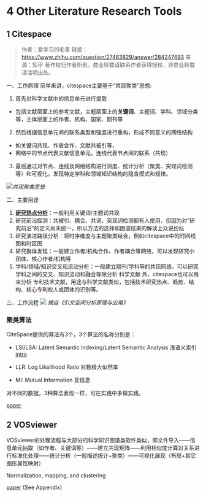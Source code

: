 # 4 Other Literature Research Tools
## 1 Citespace

> 作者：爱学习的毛里
> 链接：https://www.zhihu.com/question/27463829/answer/284247493
> 来源：知乎
> 著作权归作者所有。商业转载请联系作者获得授权，非商业转载请注明出处。

一、工作原理
简单来讲，citespace主要基于“共现聚类”思想:

1. 首先对科学文献中的信息单元进行提取
  - 包括文献层面上的参考文献，主题层面上的**关键词**、主题词、学科、领域分类等，主体层面上的作者、机构、国家、期刊等
2. 然后根据信息单元间的联系类型和强度进行重构，形成不同意义的网络结构
  - 如关键词共现、作者合作、文献共被引等，
  - 网络中的节点代表文献信息单元，连线代表节点间的联系（共现）
3. 最后通过对节点、连线及网络结构进行测度、统计分析（聚类、突现词检测等）和可视化，发现特定学科和领域知识结构的隐含模式和规律。

![](https://pica.zhimg.com/50/v2-b94a8061c72d6e299a059da0c1cb3813_720w.jpg?source=1940ef5c)*共现聚类思想*

二、主要用途

1. **<u>研究热点分析</u>**：一般利用关键词/主题词共现
2. 研究前沿探测：共被引、耦合、共词、突现词检测都有人使用，但因为对“研究前沿”的定义尚未统一，所以方法的选择和图谱结果的解读上众说纷纭
3. 研究演进路径分析：将时序维度与主题聚类结合，例如citespace中的时间线图和时区图
4. 研究群体发现：一般建立作者/机构合作、作者耦合等网络，可以发现研究小团体、核心作者/机构等
5. 学科/领域/知识交叉和流动分析：一般建立期刊/学科等的共现网络，可以研究学科之间的交叉、知识流动和融合等除分析 科学文献 外，citespace也可以用来分析 专利技术文献，用途与科学文献类似，包括技术研究热点、趋势、结构、核心专利权人或团体的识别等。

三、工作流程
![](https://pic1.zhimg.com/50/v2-165aa367fa07d8e46f286dfe06f0fce4_720w.jpg?source=1940ef5c)
*摘自《引文空间分析原理与应用》*

### 聚类算法

CiteSpace提供的算法有3个，3个算法的名称分别是：

- LSI/LSA: Latent Semantic Indexing/Latent Semantic Analysis 浅语义索引
  [intro](https://www.cnblogs.com/pinard/p/6805861.html)
  
- LLR: Log Likelihood Ratio 对数极大似然率
  
- MI: Mutual Information 互信息
  

对不同的数据，3种算法表现一样，可在实践中多做实践。

[paper](https://readpaper.com/paper/2613897633)

## 2 VOSviewer

VOSviewer的处理流程与大部分的科学知识图谱类软件类似，即文件导入——信息单元抽取（如作者、关键词等）——建立共现矩阵——利用相似度计算对关系进行标准化处理——统计分析（一般描述统计+聚类）——可视化展现（布局+其它图形属性映射）


Normalization, mapping, and clustering 

[paper](https://www.vosviewer.com/download/f-x2.pdf) (See Appendix)
